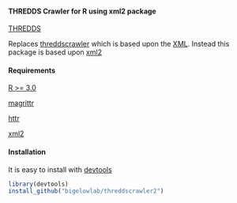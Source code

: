 #### THREDDS Crawler for R using xml2 package

[THREDDS](https://www.unidata.ucar.edu/software/thredds/current/tds/TDS.html)

Replaces [threddscrawler](https://github.com/BigelowLab/threddscrawler) which is
based upon the [XML](https://CRAN.R-project.org/package=XML).  Instead this package
is based upon [xml2](https://CRAN.R-project.org/package=xml2)


#### Requirements

[R >= 3.0](http://cran.r-project.org)

[magrittr](https://CRAN.R-project.org/package=magrittr)

[httr](https://CRAN.R-project.org/package=httr)

[xml2](https://CRAN.R-project.org/package=xml2)

#### Installation

It is easy to install with [devtools](https://CRAN.R-project.org/package=devtools)

```R
library(devtools)
install_github("bigelowlab/threddscrawler2")
```
